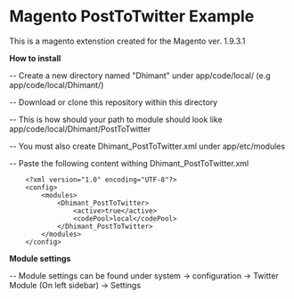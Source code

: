 # Magento PostToTwitter Example

This is a magento extenstion created for the Magento ver. 1.9.3.1



**How to install** 

-- Create a new directory named "Dhimant" under app/code/local/    (e.g app/code/local/Dhimant/) 

-- Download or clone this repository within this directory

-- This is how should your path to module should look like app/code/local/Dhimant/PostToTwitter

-- You must also create Dhimant_PostToTwitter.xml under app/etc/modules

-- Paste the following content withing Dhimant_PostToTwitter.xml

```
	<?xml version="1.0" encoding="UTF-8"?>
	<config>
		<modules>
			<Dhimant_PostToTwitter>
				<active>true</active>
				<codePool>local</codePool>
			</Dhimant_PostToTwitter>
		</modules>
	</config>	
```

**Module settings** 

-- Module settings can be found under system -> configuration -> Twitter Module (On left sidebar) -> Settings